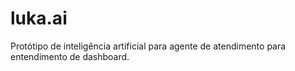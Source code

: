 # luka.ai
Protótipo de inteligência artificial para agente de atendimento para entendimento de dashboard.
